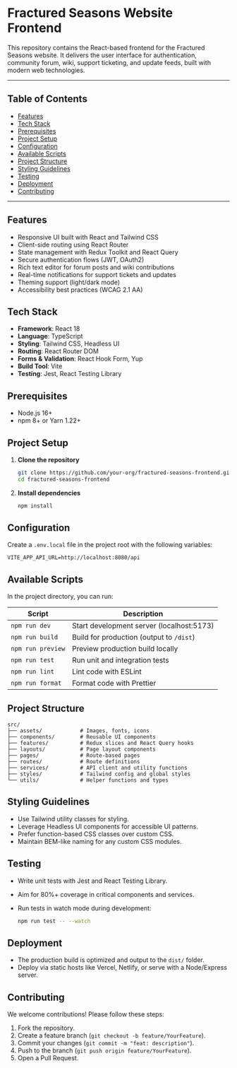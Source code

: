 # Fractured Seasons Website Frontend

This repository contains the React-based frontend for the Fractured Seasons website. It delivers the user interface for authentication, community forum, wiki, support ticketing, and update feeds, built with modern web technologies.

---

## Table of Contents

* [Features](#features)
* [Tech Stack](#tech-stack)
* [Prerequisites](#prerequisites)
* [Project Setup](#project-setup)
* [Configuration](#configuration)
* [Available Scripts](#available-scripts)
* [Project Structure](#project-structure)
* [Styling Guidelines](#styling-guidelines)
* [Testing](#testing)
* [Deployment](#deployment)
* [Contributing](#contributing)

---

## Features

* Responsive UI built with React and Tailwind CSS
* Client-side routing using React Router
* State management with Redux Toolkit and React Query
* Secure authentication flows (JWT, OAuth2)
* Rich text editor for forum posts and wiki contributions
* Real-time notifications for support tickets and updates
* Theming support (light/dark mode)
* Accessibility best practices (WCAG 2.1 AA)

## Tech Stack

* **Framework**: React 18
* **Language**: TypeScript
* **Styling**: Tailwind CSS, Headless UI
* **Routing**: React Router DOM
* **Forms & Validation**: React Hook Form, Yup
* **Build Tool**: Vite
* **Testing**: Jest, React Testing Library

## Prerequisites

* Node.js 16+
* npm 8+ or Yarn 1.22+

## Project Setup

1. **Clone the repository**

   ```bash
   git clone https://github.com/your-org/fractured-seasons-frontend.git
   cd fractured-seasons-frontend
   ```

2. **Install dependencies**

   ```bash
   npm install
   ```

## Configuration

Create a `.env.local` file in the project root with the following variables:

```env
VITE_APP_API_URL=http://localhost:8080/api
```

## Available Scripts

In the project directory, you can run:

| Script            | Description                               |
| ----------------- | ----------------------------------------- |
| `npm run dev`     | Start development server (localhost:5173) |
| `npm run build`   | Build for production (output to `/dist`)  |
| `npm run preview` | Preview production build locally          |
| `npm run test`    | Run unit and integration tests            |
| `npm run lint`    | Lint code with ESLint                     |
| `npm run format`  | Format code with Prettier                 |

## Project Structure

```
src/
├── assets/            # Images, fonts, icons
├── components/        # Reusable UI components
├── features/          # Redux slices and React Query hooks
├── layouts/           # Page layout components
├── pages/             # Route-based pages
├── routes/            # Route definitions
├── services/          # API client and utility functions
├── styles/            # Tailwind config and global styles
└── utils/             # Helper functions and types
```

## Styling Guidelines

* Use Tailwind utility classes for styling.
* Leverage Headless UI components for accessible UI patterns.
* Prefer function-based CSS classes over custom CSS.
* Maintain BEM-like naming for any custom CSS modules.

## Testing

* Write unit tests with Jest and React Testing Library.
* Aim for 80%+ coverage in critical components and services.
* Run tests in watch mode during development:

  ```bash
  npm run test -- --watch
  ```

## Deployment

* The production build is optimized and output to the `dist/` folder.
* Deploy via static hosts like Vercel, Netlify, or serve with a Node/Express server.

## Contributing

We welcome contributions! Please follow these steps:

1. Fork the repository.
2. Create a feature branch (`git checkout -b feature/YourFeature`).
3. Commit your changes (`git commit -m "feat: description"`).
4. Push to the branch (`git push origin feature/YourFeature`).
5. Open a Pull Request.